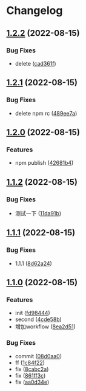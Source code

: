 # Changelog

## [1.2.2](https://github.com/xgChange/basic-package/compare/v1.2.1...v1.2.2) (2022-08-15)


### Bug Fixes

* delete ([cad361f](https://github.com/xgChange/basic-package/commit/cad361f3ef6d3261cb6aaad70f73e19adfd608b9))

## [1.2.1](https://github.com/xgChange/basic-package/compare/v1.2.0...v1.2.1) (2022-08-15)


### Bug Fixes

* delete npm rc ([489ee7a](https://github.com/xgChange/basic-package/commit/489ee7a3d5f63beb5c6de87a6e3afcbd4a7c18c3))

## [1.2.0](https://github.com/xgChange/basic-package/compare/v1.1.2...v1.2.0) (2022-08-15)


### Features

* npm publish ([42681b4](https://github.com/xgChange/basic-package/commit/42681b4c3ab1268065ffc511f5251d7c385d1321))

## [1.1.2](https://github.com/xgChange/basic-package/compare/v1.1.1...v1.1.2) (2022-08-15)


### Bug Fixes

* 测试一下 ([11da91b](https://github.com/xgChange/basic-package/commit/11da91b6fe7c4d432ae650e322a0bf317b870b1a))

## [1.1.1](https://github.com/xgChange/basic-package/compare/v1.1.0...v1.1.1) (2022-08-15)


### Bug Fixes

* 1.1.1 ([8d62a24](https://github.com/xgChange/basic-package/commit/8d62a245318b0de5dad1e017f51cac549e9703ee))

## [1.1.0](https://github.com/xgChange/basic-package/compare/v1.0.5...v1.1.0) (2022-08-15)


### Features

* init ([fd98444](https://github.com/xgChange/basic-package/commit/fd98444c3bef4417fe6f745e9673866280dc0372))
* second ([4cde58b](https://github.com/xgChange/basic-package/commit/4cde58bbcbf6b746b5dd07ee988d073c2fd1e811))
* 增加workflow ([8ea2d51](https://github.com/xgChange/basic-package/commit/8ea2d51c5c0ca4fd28d1745197c89c995cd4b93d))


### Bug Fixes

* commit ([08d0aa0](https://github.com/xgChange/basic-package/commit/08d0aa0117543bc1ec2af65d3c13f544782e3e59))
* ff ([1c84f22](https://github.com/xgChange/basic-package/commit/1c84f22e0fb189f1afa32f0ec3700f7e382ad507))
* fix ([8cabc2a](https://github.com/xgChange/basic-package/commit/8cabc2a2357dd6ce0348307851160b870caaf3a9))
* fix ([861ff3c](https://github.com/xgChange/basic-package/commit/861ff3cee8f9aee2619a8396b88aa6a785556f31))
* fix ([aa0d34e](https://github.com/xgChange/basic-package/commit/aa0d34ee639fd31193b0c42f89601b487187fb0e))
